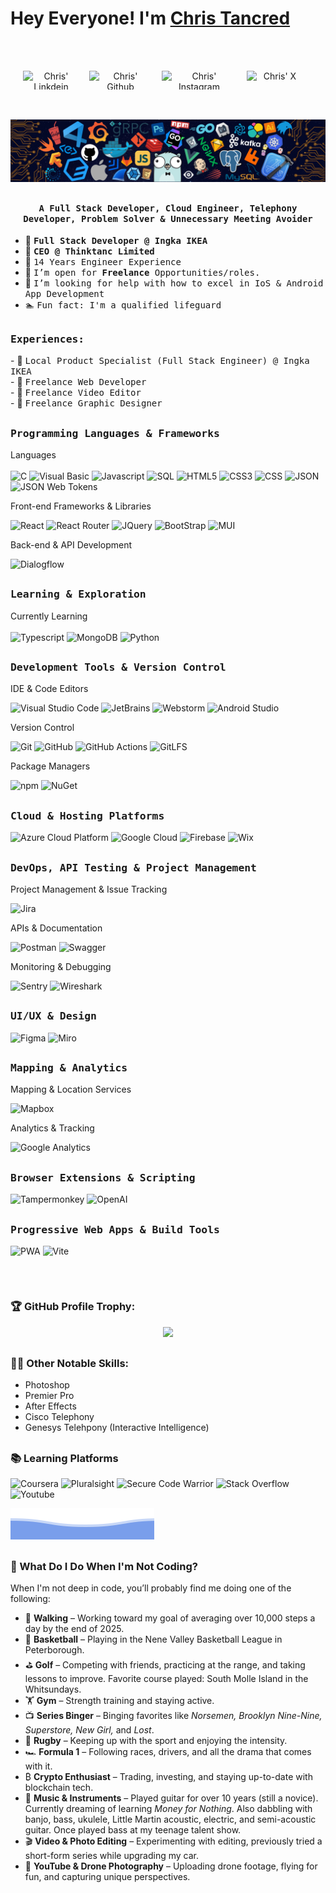 # Hey Everyone! I'm [Chris Tancred](https://github.com/ctancred)
<br><br><div style="display:flex; justify-content: center; gap: 1rem; text-align:center">
<a href="https://www.linkedin.com/in/christancred/">
  <img align="left" alt="Chris' Linkdein" height="30" width="90px" src="https://img.shields.io/badge/Linkedin-0A66C2?style=for-the-badge&logo=Linkedin&logoColor=white" />
</a>
<a href="https://github.com/ctancred">
  <img align="left" alt="Chris' Github" height="30" width="100px" src="https://img.shields.io/badge/Github-181717?style=for-the-badge&logo=Github&logoColor=white" />
</a>
<a href="https://www.instagram.com/iam_chris_t/">
  <img align="left" alt="Chris' Instagram" height="30" width="120px" src="https://img.shields.io/badge/Instagram-E4405F?style=for-the-badge&logo=instagram&logoColor=white" />
</a>
<a href="https://x.com/theonechris_t">
  <img align="left" alt="Chris' X" height="30" width="90px" src="https://img.shields.io/badge/My_X_-000000?style=for-the-badge&logo=X&logoColor=white" />
</a>
</div>


<br><br>
![](https://github.com/ctancred/ctancred/blob/main/header_.png)

## <p align="center"><h4 align="center"><samp> A Full Stack Developer, Cloud Engineer, Telephony Developer, Problem Solver & Unnecessary Meeting Avoider</samp></h4></p>


<div>

- 👷 <samp><b>Full Stack Developer @ Ingka IKEA</b>
- 💼 <samp><b>CEO @ Thinktanc Limited</b>
- 🔭 <samp>14 Years Engineer Experience
- 💼 <samp>I’m open for **Freelance** Opportunities/roles.
- 🤔 <samp>I’m looking for help with how to excel in IoS & Android App Development
- 🏊 <samp>Fun fact: I'm a qualified lifeguard
</div>


##

<div>
<h3><b><samp>Experiences:</samp></b></h3>
- 👷 <samp>Local Product Specialist (Full Stack Engineer) @ Ingka IKEA</samp><br>
- 🔬 <samp>Freelance Web Developer</samp><br>
- 🔬 <samp>Freelance Video Editor</samp><br>
- 🔬 <samp>Freelance Graphic Designer</samp><br>
</div>

##
<h3><b><samp>Programming Languages & Frameworks</samp></b></h3>

Languages<br /><br />
![C](https://img.shields.io/badge/C_Sharp-A8B9CC?style=flat-square&logo=c&logoColor=black)
![Visual Basic](https://img.shields.io/badge/Visual_Basic-512BD4?style=flat-square&logo=.net&logoColor=white)
![Javascript](https://img.shields.io/badge/Javascript-F7DF1E?style=flat-square&logo=Javascript&logoColor=black)
![SQL](https://img.shields.io/badge/MSSQL-4479A1?style=flat-square&logo=MicrosoftSQL&logoColor=white)
![HTML5](https://img.shields.io/badge/HTML5-E34F26?style=flat-square&logo=HTML5&logoColor=white)
![CSS3](https://img.shields.io/badge/CSS3-1572B6?style=flat-square&logo=CSS3&logoColor=white)
![CSS](https://img.shields.io/badge/CSS-663399?style=flat-square&logo=CSS&logoColor=white)
![JSON](https://img.shields.io/badge/JSON-000000?style=flat-square&logo=json&logoColor=white)
![JSON Web Tokens](https://img.shields.io/badge/JSON_Web_Tokens-000000?style=flat-square&logo=JSONWebTokens&logoColor=white)

Front-end Frameworks & Libraries

![React](https://img.shields.io/badge/React-61DAFB?style=flat-square&logo=React&logoColor=black)
![React Router](https://img.shields.io/badge/React_Router-CA4245?style=flat-square&logo=ReactRouter&logoColor=white)
![JQuery](https://img.shields.io/badge/JQuery-0769AD?style=flat-square&logo=JQuery&logoColor=white)
![BootStrap](https://img.shields.io/badge/Bootstrap-7952B3?style=flat-square&logo=bootstrap&logoColor=white)
![MUI](https://img.shields.io/badge/Mui-007FFF?style=flat-square&logo=Mui&logoColor=white)

Back-end & API Development

![Dialogflow](https://img.shields.io/badge/Dialogflow-FF9800?style=flat-square&logo=Dialogflow&logoColor=white)



##
<h3><b><samp>Learning & Exploration</samp></b></h3>

Currently Learning<br /><br />
![Typescript](https://img.shields.io/badge/Typescript-3178C6?style=flat-square&logo=Typescript&logoColor=white)
![MongoDB](https://img.shields.io/badge/MongoDB-47A248?style=flat-square&logo=MongoDB&logoColor=white)
![Python](https://img.shields.io/badge/Python-3776AB?style=flat-square&logo=Python&logoColor=white)

##
<h3><b><samp>Development Tools & Version Control</samp></b></h3>
    
IDE & Code Editors

![Visual Studio Code](https://img.shields.io/badge/Visual_Studio_Code-007ACC?style=flat-square&logo=Visual-Studio-Code&logoColor=white)
![JetBrains](https://img.shields.io/badge/JetBrains-000000?style=flat-square&logo=Jetbrains&logoColor=white)
![Webstorm](https://img.shields.io/badge/Webstorm-000000?style=flat-square&logo=Webstorm&logoColor=white)
![Android Studio](https://img.shields.io/badge/Android_Studio-000000?style=flat-square&logo=AndroidStudio)

Version Control

![Git](https://img.shields.io/badge/Git-F05032?style=flat-square&logo=Git&logoColor=white)
![GitHub](https://img.shields.io/badge/GitHub-181717?style=flat-square&logo=github)
![GitHub Actions](https://img.shields.io/badge/GitHub_Actions-2088FF?style=flat-square&logo=githubActions&logoColor=white)
![GitLFS](https://img.shields.io/badge/Git_LFS-F64935?style=flat-square&logo=GitLFS&logoColor=white)

Package Managers

![npm](https://img.shields.io/badge/npm-CB3837?style=flat-square&logo=npm&logoColor=white)
![NuGet](https://img.shields.io/badge/NuGet-004880?style=flat-square&logo=NuGet&logoColor=white)

##
<h3><b><samp>Cloud & Hosting Platforms</samp></b></h3>

![Azure Cloud Platform](https://img.shields.io/badge/Azure_Cloud_Platform-4285F4?style=flat-square&logo=Azure&logoColor=white)
![Google Cloud](https://img.shields.io/badge/Google_Cloud-4285F4?style=flat-square&logo=GoogleCloud&logoColor=white)
![Firebase](https://img.shields.io/badge/Firebase-DD2C00?style=flat-square&logo=Firebase&logoColor=white)
![Wix](https://img.shields.io/badge/Wix-0C6EFC?style=flat-square&logo=Wix&logoColor=white) 

##
<h3><b><samp>DevOps, API Testing & Project Management</samp></b></h3>

Project Management & Issue Tracking

![Jira](https://img.shields.io/badge/Jira-0052CC?style=flat-square&logo=Jira&logoColor=white)

APIs & Documentation

![Postman](https://img.shields.io/badge/Postman-FF6C37?style=flat-square&logo=Postman&logoColor=white)
![Swagger](https://img.shields.io/badge/Swagger-85EA2D?style=flat-square&logo=Swagger&logoColor=black) 

Monitoring & Debugging

![Sentry](https://img.shields.io/badge/Sentry-362D59?style=flat-square&logo=Sentry&logoColor=white)
![Wireshark](https://img.shields.io/badge/Wireshark-1679A7?style=flat-square&logo=Wireshark&logoColor=white) 

##
<h3><b><samp>UI/UX & Design</samp></b></h3>

![Figma](https://img.shields.io/badge/Figma-F24E1E?style=flat-square&logo=Figma&logoColor=white)
![Miro](https://img.shields.io/badge/Miro-050038?style=flat-square&logo=Miro&logoColor=white)

##
<h3><b><samp>Mapping & Analytics</samp></b></h3>

Mapping & Location Services

![Mapbox](https://img.shields.io/badge/Mapbox-000000?style=flat-square&logo=Mapbox&logoColor=white)

Analytics & Tracking

![Google Analytics](https://img.shields.io/badge/Google_Analytics-E37400?style=flat-square&logo=GoogleAnalytics&logoColor=white)

##
<h3><b><samp>Browser Extensions & Scripting</samp></b></h3>

![Tampermonkey](https://img.shields.io/badge/Tampermonkey-00485B?style=flat-square&logo=Tampermonkey&logoColor=white) 
![OpenAI](https://img.shields.io/badge/OpenAI-412991?style=flat-square&logo=OpenAI&logoColor=white)

##
<h3><b><samp>Progressive Web Apps & Build Tools</samp></b></h3>

![PWA](https://img.shields.io/badge/PWA-5A0FC8?style=flat-square&logo=PWA&logoColor=white)
![Vite](https://img.shields.io/badge/Vite-646CFF?style=flat-square&logo=Vite&logoColor=white) 

<!-- <hr> 
  <h3><b><samp>Check out my Repositories</samp></b></h3>
<span>
<a href="https://github.com/ctancred/A-10-NEXA">
  <img align="right" src="https://github-readme-stats.vercel.app/api/pin/?username=ctancred&repo=A-10-NEXA" />
</a>
<a href="https://github.com/ctancred/Aztecs-LogiTraffic">
  <img align="center" src="https://github-readme-stats.vercel.app/api/pin/?username=ctancred&repo=Aztecs-LogiTraffic" />
</a>
  </span> -->
  
##
  
<br>


### 🏆 GitHub Profile Trophy:
<p align="center">
<a href="https://github.com/ryo-ma/github-profile-trophy">
<img width=800 src="https://github-profile-trophy.vercel.app/?username=ctancred&column=8&theme=onedark&no-frame=true&no-bg=true"/>
</a>
</p>

##

### 🤹🏼 Other Notable Skills:
- Photoshop<br>
- Premier Pro<br>
- After Effects<br>
- Cisco Telephony<br>
- Genesys Telehpony (Interactive Intelligence)

##

### 📚 Learning Platforms
![Coursera](https://img.shields.io/badge/Coursera-0056D2?style=flat-square&logo=Coursera&logoColor=white)
![Pluralsight](https://img.shields.io/badge/Pluralsight-F15B2A?style=flat-square&logo=Pluralsight&logoColor=white)
![Secure Code Warrior](https://img.shields.io/badge/Secure_Code_Warrior-FFBE13?style=flat-square&logo=&logoColor=white)
![Stack Overflow](https://img.shields.io/badge/Stack_Overflow-F58025?style=flat-square&logo=StackOverflow&logoColor=white)
![Youtube](https://img.shields.io/badge/Youtube-FF0000?style=flat-square&logo=Youtube&logoColor=white)

  
![](https://github.com/ctancred/ctancred/blob/main/imgs/bottom_header.svg)

##

### 🎯 What Do I Do When I'm Not Coding?  

When I'm not deep in code, you’ll probably find me doing one of the following:  

- 🚶 **Walking** – Working toward my goal of averaging over 10,000 steps a day by the end of 2025.
- 🏀 **Basketball** – Playing in the Nene Valley Basketball League in Peterborough.  
- ⛳ **Golf** – Competing with friends, practicing at the range, and taking lessons to improve. Favorite course played: South Molle Island in the Whitsundays.  
- 🏋️ **Gym** – Strength training and staying active.  
- 📺 **Series Binger** – Binging favorites like *Norsemen, Brooklyn Nine-Nine, Superstore, New Girl,* and *Lost*.  
- 🏉 **Rugby** – Keeping up with the sport and enjoying the intensity.  
- 🏎️ **Formula 1** – Following races, drivers, and all the drama that comes with it.  
- ₿ **Crypto Enthusiast** – Trading, investing, and staying up-to-date with blockchain tech.  
- 🎸 **Music & Instruments** – Played guitar for over 10 years (still a novice). Currently dreaming of learning *Money for Nothing*. Also dabbling with banjo, bass, ukulele, Little Martin acoustic, electric, and semi-acoustic guitar. Once played bass at my teenage talent show.  
- 🎬 **Video & Photo Editing** – Experimenting with editing, previously tried a short-form series while upgrading my car.  
- 🎥 **YouTube & Drone Photography** – Uploading drone footage, flying for fun, and capturing unique perspectives.  
